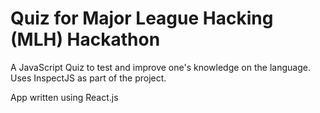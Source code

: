 # Quiz for Major League Hacking (MLH) Hackathon

A JavaScript Quiz to test and improve one's knowledge on the language. Uses InspectJS as part of the project.

App written using React.js
